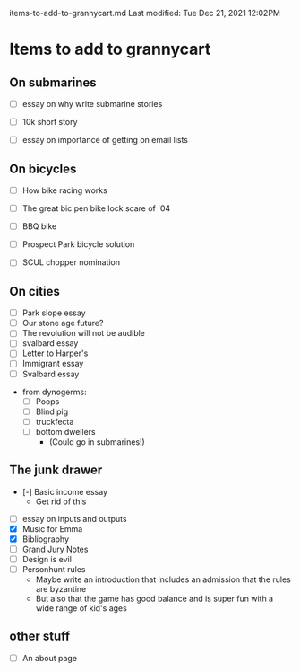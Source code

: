 items-to-add-to-grannycart.md
Last modified: Tue Dec 21, 2021  12:02PM

# Items to add to grannycart


## On submarines
* [ ] essay on why write submarine stories
* [ ] 10k short story
* [ ] essay on importance of getting on email lists


## On bicycles
* [ ] How bike racing works
* [ ] The great bic pen bike lock scare of '04
* [ ] BBQ bike
* [ ] Prospect Park bicycle solution
* [ ] SCUL chopper nomination


## On cities
* [ ] Park slope essay
* [ ] Our stone age future?
* [ ] The revolution will not be audible
* [ ] svalbard essay
* [ ] Letter to Harper's
* [ ] Immigrant essay
* [ ] Svalbard essay
* from dynogerms:
	* [ ] Poops
	* [ ] Blind pig
	* [ ] truckfecta
	* [ ] bottom dwellers
		* (Could go in submarines!)


## The junk drawer
* [-] Basic income essay
	* Get rid of this
* [ ] essay on inputs and outputs
* [X] Music for Emma
* [X] Bibliography
* [ ] Grand Jury Notes
* [ ] Design is evil
* [ ] Personhunt rules
	* Maybe write an introduction that includes an admission that the rules are byzantine
	* But also that the game has good balance and is super fun with a wide range of kid's ages


## other stuff
* [ ] An about page


